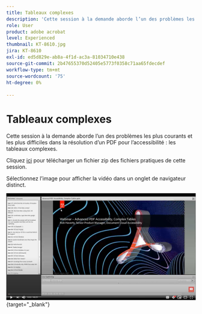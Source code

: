 ```yaml
---
title: Tableaux complexes
description: 'Cette session à la demande aborde l’un des problèmes les plus courants et les plus difficiles dans la résolution d’un PDF pour l’accessibilité : les tableaux complexes'
role: User
product: adobe acrobat
level: Experienced
thumbnail: KT-8610.jpg
jira: KT-8610
exl-id: ed5d829e-ab8a-4f1d-ac3a-81034710e438
source-git-commit: 2b47655370d52405e5773f0358c71aa65fdecdef
workflow-type: tm+mt
source-wordcount: '75'
ht-degree: 0%

---
```


# Tableaux complexes

Cette session à la demande aborde l’un des problèmes les plus courants et les plus difficiles dans la résolution d’un PDF pour l’accessibilité : les tableaux complexes.

Cliquez [ici](../assets/accessibilitysession3.zip) pour télécharger un fichier zip des fichiers pratiques de cette session.

Sélectionnez l’image pour afficher la vidéo dans un onglet de navigateur distinct.

[![Vidéo Session 3](../assets/Accessibilitysession3_YT.png)](https://youtu.be/kcM_jyHGd6Y){target="_blank"}
